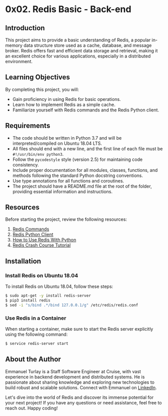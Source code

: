 # 0x02. Redis Basic - Back-end

## Introduction

This project aims to provide a basic understanding of Redis, a popular in-memory data structure store used as a cache, database, and message broker. Redis offers fast and efficient data storage and retrieval, making it an excellent choice for various applications, especially in a distributed environment.

## Learning Objectives

By completing this project, you will:

- Gain proficiency in using Redis for basic operations.
- Learn how to implement Redis as a simple cache.
- Familiarize yourself with Redis commands and the Redis Python client.

## Requirements

- The code should be written in Python 3.7 and will be interpreted/compiled on Ubuntu 18.04 LTS.
- All files should end with a new line, and the first line of each file must be `#!/usr/bin/env python3`.
- Follow the `pycodestyle` style (version 2.5) for maintaining code consistency.
- Include proper documentation for all modules, classes, functions, and methods following the standard Python docstring conventions.
- Use type annotations for all functions and coroutines.
- The project should have a README.md file at the root of the folder, providing essential information and instructions.

## Resources

Before starting the project, review the following resources:

1. [Redis Commands](https://redis.io/commands)
2. [Redis Python Client](https://redis-py.readthedocs.io/en/stable/)
3. [How to Use Redis With Python](https://realpython.com/python-redis/)
4. [Redis Crash Course Tutorial](https://www.youtube.com/watch?v=Hbt56gFj998)

## Installation

### Install Redis on Ubuntu 18.04

To install Redis on Ubuntu 18.04, follow these steps:

```bash
$ sudo apt-get -y install redis-server
$ pip3 install redis
$ sed -i "s/bind .*/bind 127.0.0.1/g" /etc/redis/redis.conf
```

### Use Redis in a Container

When starting a container, make sure to start the Redis server explicitly using the following command:

```bash
$ service redis-server start
```

## About the Author

Emmanuel Turlay is a Staff Software Engineer at Cruise, with vast experience in backend development and distributed systems. He is passionate about sharing knowledge and exploring new technologies to build robust and scalable solutions. Connect with Emmanuel on [LinkedIn](https://www.linkedin.com/in/emmanuelturlay/).

Let's dive into the world of Redis and discover its immense potential for your next project! If you have any questions or need assistance, feel free to reach out. Happy coding!
